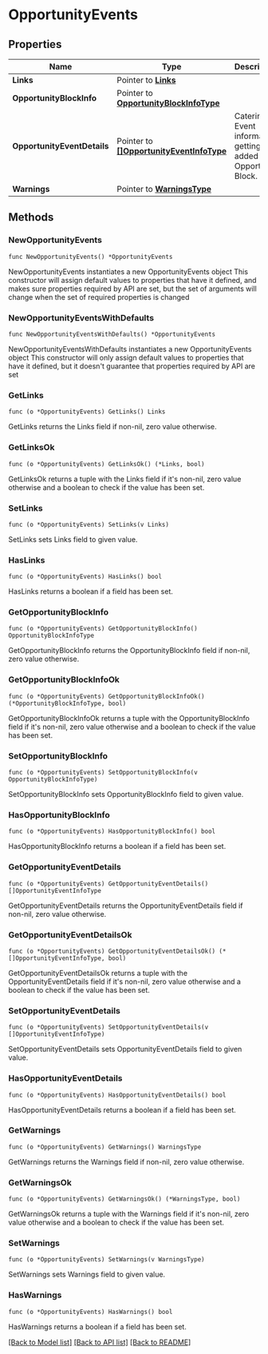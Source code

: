 # OpportunityEvents

## Properties

Name | Type | Description | Notes
------------ | ------------- | ------------- | -------------
**Links** | Pointer to [**Links**](Links.md) |  | [optional] 
**OpportunityBlockInfo** | Pointer to [**OpportunityBlockInfoType**](OpportunityBlockInfoType.md) |  | [optional] 
**OpportunityEventDetails** | Pointer to [**[]OpportunityEventInfoType**](OpportunityEventInfoType.md) | Catering Event information getting added for Opportunity Block. | [optional] 
**Warnings** | Pointer to [**WarningsType**](WarningsType.md) |  | [optional] 

## Methods

### NewOpportunityEvents

`func NewOpportunityEvents() *OpportunityEvents`

NewOpportunityEvents instantiates a new OpportunityEvents object
This constructor will assign default values to properties that have it defined,
and makes sure properties required by API are set, but the set of arguments
will change when the set of required properties is changed

### NewOpportunityEventsWithDefaults

`func NewOpportunityEventsWithDefaults() *OpportunityEvents`

NewOpportunityEventsWithDefaults instantiates a new OpportunityEvents object
This constructor will only assign default values to properties that have it defined,
but it doesn't guarantee that properties required by API are set

### GetLinks

`func (o *OpportunityEvents) GetLinks() Links`

GetLinks returns the Links field if non-nil, zero value otherwise.

### GetLinksOk

`func (o *OpportunityEvents) GetLinksOk() (*Links, bool)`

GetLinksOk returns a tuple with the Links field if it's non-nil, zero value otherwise
and a boolean to check if the value has been set.

### SetLinks

`func (o *OpportunityEvents) SetLinks(v Links)`

SetLinks sets Links field to given value.

### HasLinks

`func (o *OpportunityEvents) HasLinks() bool`

HasLinks returns a boolean if a field has been set.

### GetOpportunityBlockInfo

`func (o *OpportunityEvents) GetOpportunityBlockInfo() OpportunityBlockInfoType`

GetOpportunityBlockInfo returns the OpportunityBlockInfo field if non-nil, zero value otherwise.

### GetOpportunityBlockInfoOk

`func (o *OpportunityEvents) GetOpportunityBlockInfoOk() (*OpportunityBlockInfoType, bool)`

GetOpportunityBlockInfoOk returns a tuple with the OpportunityBlockInfo field if it's non-nil, zero value otherwise
and a boolean to check if the value has been set.

### SetOpportunityBlockInfo

`func (o *OpportunityEvents) SetOpportunityBlockInfo(v OpportunityBlockInfoType)`

SetOpportunityBlockInfo sets OpportunityBlockInfo field to given value.

### HasOpportunityBlockInfo

`func (o *OpportunityEvents) HasOpportunityBlockInfo() bool`

HasOpportunityBlockInfo returns a boolean if a field has been set.

### GetOpportunityEventDetails

`func (o *OpportunityEvents) GetOpportunityEventDetails() []OpportunityEventInfoType`

GetOpportunityEventDetails returns the OpportunityEventDetails field if non-nil, zero value otherwise.

### GetOpportunityEventDetailsOk

`func (o *OpportunityEvents) GetOpportunityEventDetailsOk() (*[]OpportunityEventInfoType, bool)`

GetOpportunityEventDetailsOk returns a tuple with the OpportunityEventDetails field if it's non-nil, zero value otherwise
and a boolean to check if the value has been set.

### SetOpportunityEventDetails

`func (o *OpportunityEvents) SetOpportunityEventDetails(v []OpportunityEventInfoType)`

SetOpportunityEventDetails sets OpportunityEventDetails field to given value.

### HasOpportunityEventDetails

`func (o *OpportunityEvents) HasOpportunityEventDetails() bool`

HasOpportunityEventDetails returns a boolean if a field has been set.

### GetWarnings

`func (o *OpportunityEvents) GetWarnings() WarningsType`

GetWarnings returns the Warnings field if non-nil, zero value otherwise.

### GetWarningsOk

`func (o *OpportunityEvents) GetWarningsOk() (*WarningsType, bool)`

GetWarningsOk returns a tuple with the Warnings field if it's non-nil, zero value otherwise
and a boolean to check if the value has been set.

### SetWarnings

`func (o *OpportunityEvents) SetWarnings(v WarningsType)`

SetWarnings sets Warnings field to given value.

### HasWarnings

`func (o *OpportunityEvents) HasWarnings() bool`

HasWarnings returns a boolean if a field has been set.


[[Back to Model list]](../README.md#documentation-for-models) [[Back to API list]](../README.md#documentation-for-api-endpoints) [[Back to README]](../README.md)


